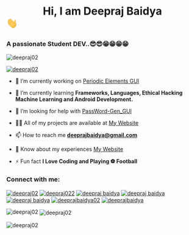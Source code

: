 # <center> Hi, I am Deepraj Baidya </center>  <img src="https://raw.githubusercontent.com/ABSphreak/ABSphreak/master/gifs/Hi.gif" width="30px" style="max-width:100%;"></h1> 
### A passionate Student DEV..😎😎😁😁😁😁

<p align="left"> <img src="https://komarev.com/ghpvc/?username=deepraj02&label=Profile%20views&color=0e75b6&style=flat" alt="deepraj02" /> </p>

<p align="left"> <a href="https://github.com/ryo-ma/github-profile-trophy"><img src="https://github-profile-trophy.vercel.app/?username=deepraj02" alt="deepraj02" /></a> </p>

- 🔭 I’m currently working on [Periodic Elements GUI](https://github.com/deepraj02/PeriodicTable_GUI)

- 🌱 I’m currently learning **Frameworks, Languages, Ethical Hacking Machine Learning and Android Development.**

- 🤝 I’m looking for help with [PassWord-Gen_GUI](https://github.com/deepraj02/PassWord_Generator-GUI-)

- 👨‍💻 All of my projects are available at [My Website](https://deepraj02.github.io)

- 📫 How to reach me **deeprajbaidya@gmail.com**

- 📄 Know about my experiences [My Website](https://deepraj02.github.io)

- ⚡ Fun fact **I Love Coding and Playing ⚽ Football**

<h3 align="left">Connect with me:</h3>
<p align="left">
<a href="https://dev.to/deepraj02" target="blank"><img align="center" src="https://cdn.jsdelivr.net/npm/simple-icons@3.0.1/icons/dev-dot-to.svg" alt="deepraj02" height="30" width="40" /></a>
<a href="https://twitter.com/deepraj022" target="blank"><img align="center" src="https://cdn.jsdelivr.net/npm/simple-icons@3.0.1/icons/twitter.svg" alt="deepraj022" height="30" width="40" /></a>
<a href="https://linkedin.com/in/deepraj baidya" target="blank"><img align="center" src="https://cdn.jsdelivr.net/npm/simple-icons@3.0.1/icons/linkedin.svg" alt="deepraj baidya" height="30" width="40" /></a>
<a href="https://stackoverflow.com/users/deepraj baidya" target="blank"><img align="center" src="https://cdn.jsdelivr.net/npm/simple-icons@3.0.1/icons/stackoverflow.svg" alt="deepraj baidya" height="30" width="40" /></a>
<a href="https://fb.com/deepraj baidya" target="blank"><img align="center" src="https://cdn.jsdelivr.net/npm/simple-icons@3.0.1/icons/facebook.svg" alt="deepraj baidya" height="30" width="40" /></a>
<a href="https://instagram.com/deeprajbaidya02" target="blank"><img align="center" src="https://cdn.jsdelivr.net/npm/simple-icons@3.0.1/icons/instagram.svg" alt="deeprajbaidya02" height="30" width="40" /></a>
<a href="https://www.hackerrank.com/deeprajbaidya" target="blank"><img align="center" src="https://cdn.jsdelivr.net/npm/simple-icons@3.0.1/icons/hackerrank.svg" alt="deeprajbaidya" height="30" width="40" /></a>
</p>


<p><img align="left" src="https://github-readme-stats.vercel.app/api/top-langs?username=deepraj02&show_icons=true&locale=en&layout=compact&theme=synthwave" alt="deepraj02" /></p>


<p>&nbsp;<img align="center" src="https://github-readme-stats.vercel.app/api?username=deepraj02&show_icons=true&locale=en&theme=synthwave" alt="deepraj02" /></p>

<p><img align="center" src="https://github-readme-streak-stats.herokuapp.com/?user=deepraj02&theme=synthwave" alt="deepraj02" /></p>
